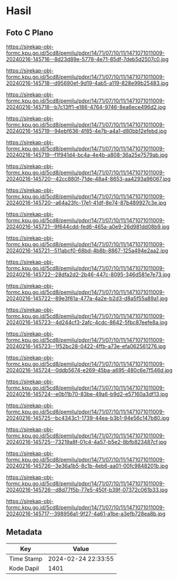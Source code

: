 # Hasil

## Foto C Plano

https://sirekap-obj-formc.kpu.go.id/5cd8/pemilu/pdpr/14/71/07/10/11/1471071011009-20240216-145716--8d23d89e-5778-4e71-85df-7deb5d2507c0.jpg

https://sirekap-obj-formc.kpu.go.id/5cd8/pemilu/pdpr/14/71/07/10/11/1471071011009-20240216-145718--d95690ef-9d19-4ab5-a119-828e99b25483.jpg

https://sirekap-obj-formc.kpu.go.id/5cd8/pemilu/pdpr/14/71/07/10/11/1471071011009-20240216-145718--b7c13ff1-e186-4764-9746-8ea6ece496d2.jpg

https://sirekap-obj-formc.kpu.go.id/5cd8/pemilu/pdpr/14/71/07/10/11/1471071011009-20240216-145719--94ebf636-4f85-4e7b-a4a1-d80bb12efebd.jpg

https://sirekap-obj-formc.kpu.go.id/5cd8/pemilu/pdpr/14/71/07/10/11/1471071011009-20240216-145719--f1f941d4-bc4a-4e4b-a808-36a25e7579ab.jpg

https://sirekap-obj-formc.kpu.go.id/5cd8/pemilu/pdpr/14/71/07/10/11/1471071011009-20240216-145720--42cc880f-71de-48a4-8653-aa4293a96067.jpg

https://sirekap-obj-formc.kpu.go.id/5cd8/pemilu/pdpr/14/71/07/10/11/1471071011009-20240216-145720--a64a23fc-17e1-41df-8e74-87b489927c3e.jpg

https://sirekap-obj-formc.kpu.go.id/5cd8/pemilu/pdpr/14/71/07/10/11/1471071011009-20240216-145721--9f644cdd-fed6-465a-a0e9-26d981dd08b9.jpg

https://sirekap-obj-formc.kpu.go.id/5cd8/pemilu/pdpr/14/71/07/10/11/1471071011009-20240216-145721--511abcf0-68bd-4b8b-8867-125a494e2aa2.jpg

https://sirekap-obj-formc.kpu.go.id/5cd8/pemilu/pdpr/14/71/07/10/11/1471071011009-20240216-145722--28dfa2d2-2b46-447c-8095-346d581e7e73.jpg

https://sirekap-obj-formc.kpu.go.id/5cd8/pemilu/pdpr/14/71/07/10/11/1471071011009-20240216-145722--89e3f61a-477a-4a2e-b2d3-d8a5f55a89a1.jpg

https://sirekap-obj-formc.kpu.go.id/5cd8/pemilu/pdpr/14/71/07/10/11/1471071011009-20240216-145723--4d244cf3-2afc-4cdc-8642-5fbc87eefe8a.jpg

https://sirekap-obj-formc.kpu.go.id/5cd8/pemilu/pdpr/14/71/07/10/11/1471071011009-20240216-145723--1f52bc28-0422-4ffb-a73e-efa062561276.jpg

https://sirekap-obj-formc.kpu.go.id/5cd8/pemilu/pdpr/14/71/07/10/11/1471071011009-20240216-145724--0ddb5674-e269-45ba-a695-480c6e7f546d.jpg

https://sirekap-obj-formc.kpu.go.id/5cd8/pemilu/pdpr/14/71/07/10/11/1471071011009-20240216-145724--e0b11b70-83be-49a6-b9d2-e57160a3df13.jpg

https://sirekap-obj-formc.kpu.go.id/5cd8/pemilu/pdpr/14/71/07/10/11/1471071011009-20240216-145725--bc4343c1-1739-44ea-b3b1-94e56c147b80.jpg

https://sirekap-obj-formc.kpu.go.id/5cd8/pemilu/pdpr/14/71/07/10/11/1471071011009-20240216-145725--73219a8f-01c4-4a57-b5e2-8bfb823487cf.jpg

https://sirekap-obj-formc.kpu.go.id/5cd8/pemilu/pdpr/14/71/07/10/11/1471071011009-20240216-145726--3e36a1b5-8c1b-4eb6-aa01-00fc9848201b.jpg

https://sirekap-obj-formc.kpu.go.id/5cd8/pemilu/pdpr/14/71/07/10/11/1471071011009-20240216-145726--d8d77f5b-77e5-450f-b39f-07372c061b33.jpg

https://sirekap-obj-formc.kpu.go.id/5cd8/pemilu/pdpr/14/71/07/10/11/1471071011009-20240216-145717--398956a1-9f27-4a61-a1be-a3efb728ea8b.jpg


## Metadata

| Key        | Value               |
| ---------- | ------------------- |
| Time Stamp | 2024-02-24 22:33:55 |
| Kode Dapil | 1401                |



